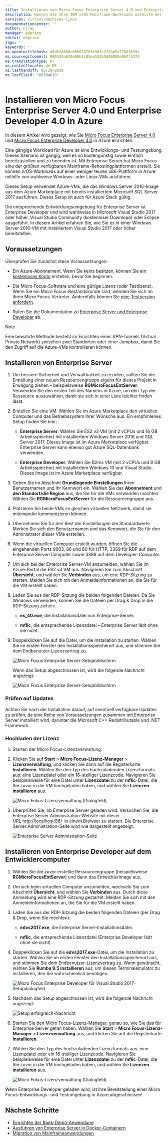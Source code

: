 ```yaml
---
title: Installieren von Micro Focus Enterprise Server 4.0 und Enterprise Developer 4.0 in Azure | Microsoft-Dokumentation
description: Hosten Sie Ihre IBM z/OS-Mainframe-Workloads mithilfe der Micro Focus-Entwicklungs- und Testumgebung neu auf virtuellen Azure-Computern (VMs).
services: virtual-machines-linux
documentationcenter: ''
author: njray
manager: edprice
editor: edprice
tags: ''
keywords: ''
ms.openlocfilehash: 45d6f8606c665d78783f987c2f2b49a77801639c
ms.sourcegitcommit: 009334a842d08b1c83ee183b5830092e067f4374
ms.translationtype: HT
ms.contentlocale: de-DE
ms.lasthandoff: 05/29/2019
ms.locfileid: "66304610"
---
```

# <a name="install-micro-focus-enterprise-server-40-and-enterprise-developer-40-on-azure"></a>Installieren von Micro Focus Enterprise Server 4.0 und Enterprise Developer 4.0 in Azure

In diesem Artikel wird gezeigt, wie Sie [Micro Focus Enterprise Server 4.0](https://www.microfocus.com/documentation/enterprise-developer/es30/) und [Micro Focus Enterprise Developer 4.0](https://www.microfocus.com/documentation/enterprise-developer/ed_30/) in Azure einrichten.

Eine gängige Workload für Azure ist eine Entwicklungs- und Testumgebung. Dieses Szenario ist gängig, weil es so kostengünstig sowie einfach bereitzustellen und zu beenden ist. Mit Enterprise Server hat Micro Focus eine der größten verfügbaren Mainframe-Rehostingplattformen erstellt. Sie können z/OS-Workloads auf einer weniger teuren x86-Plattform in Azure mithilfe von wahlweise Windows- oder Linux-VMs ausführen.

Dieses Setup verwendet Azure-VMs, die das Windows Server 2016-Image aus dem Azure Marketplace mit bereits installiertem Microsoft SQL Server 2017 ausführen. Dieses Setup ist auch für Azure Stack gültig.

Die entsprechende Entwicklungsumgebung für Enterprise Server ist Enterprise Developer und wird wahlweise in Microsoft Visual Studio 2017 oder höher, Visual Studio Community (kostenloser Download) oder Eclipse ausgeführt. In diesem Artikel erfahren Sie, wie Sie es in einer Windows Server 2016-VM mit installiertem Visual Studio 2017 oder höher bereitstellen.

## <a name="prerequisites"></a>Voraussetzungen

Überprüfen Sie zunächst diese Voraussetzungen:

- Ein Azure-Abonnement. Wenn Sie keins besitzen, können Sie ein [kostenloses Konto](https://azure.microsoft.com/free/?WT.mc_id=A261C142F) erstellen, bevor Sie beginnen.

- Die Micro Focus-Software und eine gültige Lizenz (oder Testlizenz). Wenn Sie ein Micro Focus-Bestandskunde sind, wenden Sie sich an Ihren Micro Focus-Vertreter. Andernfalls können Sie [eine Testversion anfordern](https://www.microfocus.com/products/enterprise-suite/enterprise-server/trial/).

- Rufen Sie die Dokumentation zu [Enterprise Server und Enterprise Developer](https://www.microfocus.com/documentation/enterprise-developer/#") ab.

> [!NOTE]
> Eine bewährte Methode besteht im Einrichten eines VPN-Tunnels (Virtual Private Network) zwischen zwei Standorten oder einer Jumpbox, damit Sie den Zugriff auf die Azure-VMs kontrollieren können.

## <a name="install-enterprise-server"></a>Installieren von Enterprise Server

1. Um bessere Sicherheit und Verwaltbarkeit zu erzielen, sollten Sie die Erstellung einer neuen Ressourcengruppe eigens für dieses Projekt in Erwägung ziehen – beispielsweise **RGMicroFocusEntServer**. Verwenden Sie den ersten Teil des Namens in Azure, um den Typ der Ressource auszuwählen, damit sie sich in einer Liste leichter finden lässt.

2. Erstellen Sie eine VM. Wählen Sie im Azure Marketplace den virtuellen Computer und das Betriebssystem Ihrer Wünsche aus. Ein empfohlenes Setup finden Sie hier:

    - **Enterprise Server**: Wählen Sie ES2 v3 VM (mit 2 vCPUs und 16 GB Arbeitsspeicher) mit installiertem Windows Server 2016 und SQL Server 2017. Dieses Image ist im Azure Marketplace verfügbar. Enterprise Server kann ebenso gut Azure SQL-Datenbank verwenden.

    - **Enterprise Developer**: Wählen Sie B2ms VM (mit 2 vCPUs und 8 GB Arbeitsspeicher) mit installiertem Windows 10 und Visual Studio. Dieses Image ist im Azure Marketplace verfügbar.

3. Geben Sie im Abschnitt **Grundlegende Einstellungen** Ihren Benutzernamen und Ihr Kennwort ein. Wählen Sie das **Abonnement** und **den Standort/die Region** aus, die Sie für die VMs verwenden möchten. Wählen Sie **RGMicroFocusEntServer** für die Ressourcengruppe aus.

4. Platzieren Sie beide VMs im gleichen virtuellen Netzwerk, damit sie miteinander kommunizieren können.

5. Übernehmen Sie für den Rest der Einstellungen die Standardwerte. Merken Sie sich den Benutzernamen und das Kennwort, die Sie für den Administrator dieser VMs erstellen.

6. Wenn die virtuellen Computer erstellt wurden, öffnen Sie die eingehenden Ports 9003, 86 und 80 für HTTP, 3389 für RDP auf dem Enterprise Server-Computer sowie 3389 auf dem Developer-Computer.

7. Um sich bei der Enterprise Server-VM anzumelden, wählen Sie im Azure-Portal die ES2 v3 VM aus. Navigieren Sie zum Abschnitt **Übersicht**, und wählen Sie **Verbinden** aus, um eine RDP-Sitzung zu starten. Melden Sie sich mit den Anmeldeinformationen an, die Sie für die VM erstellt haben.

8. Laden Sie aus der RDP-Sitzung die beiden folgenden Dateien. Da Sie Windows verwenden, können Sie die Dateien per Drag & Drop in die RDP-Sitzung ziehen:

    - **es\_40.exe**, die Installationsdatei von Enterprise-Server.

    - **mflic**, die entsprechende Lizenzdatei – Enterprise Server lädt ohne sie nicht.

9. Doppelklicken Sie auf die Datei, um die Installation zu starten. Wählen Sie im ersten Fenster den Installationsspeicherort aus, und stimmen Sie dem Endbenutzer-Lizenzvertrag zu.

     ![Micro Focus Enterprise Server-Setupbildschirm](media/01-enterprise-server.png)

     Wenn das Setup abgeschlossen ist, wird die folgende Nachricht angezeigt:

     ![Micro Focus Enterprise Server-Setupbildschirm](media/02-enterprise-server.png)

### <a name="check-for-updates"></a>Prüfen auf Updates

Achten Sie nach der Installation darauf, auf eventuell verfügbare Updates zu prüfen, da eine Reihe von Voraussetzungen zusammen mit Enterprise Server installiert wird, darunter die Microsoft C++ Redistributable und .NET Framework.

### <a name="upload-the-license"></a>Hochladen der Lizenz

1. Starten der Micro Focus-Lizenzverwaltung.

2. Klicken Sie auf **Start** \> **Micro Focus-Lizenz-Manager** \> **Lizenzverwaltung**, und klicken Sie dann auf die Registerkarte **Installieren**. Wählen Sie den Typ des hochzuladenden Lizenzformats aus: eine Lizenzdatei oder ein 16-stelliger Lizenzcode. Navigieren Sie beispielsweise für eine Datei unter **Lizenzdatei** zu der **mflic**-Datei, die Sie zuvor in die VM hochgeladen haben, und wählen Sie **Lizenzen installieren** aus.

     ![Micro Fokus-Lizenzverwaltung (Dialogfeld)](media/03-enterprise-server.png)

3. Überprüfen Sie, ob Enterprise Server geladen wird. Versuchen Sie, die Enterprise Server Administration-Website mit dieser URL <http://localhost:86/>  in einem Browser zu starten. Die Enterprise Server Administration-Seite wird wie dargestellt angezeigt.

     ![Enterprise Server Administration-Seite](media/04-enterprise-admin.png)

## <a name="install-enterprise-developer-on-the-developer-machine"></a>Installieren von Enterprise Developer auf dem Entwicklercomputer

1. Wählen Sie die zuvor erstellte Ressourcengruppe (beispielsweise **RGMicroFocusEntServer**) und dann das Entwicklerimage aus.

2. Um sich beim virtuellen Computer anzumelden, wechseln Sie zum Abschnitt **Übersicht**, und wählen Sie **Verbinden** aus. Durch diese Anmeldung wird eine RDP-Sitzung gestartet. Melden Sie sich mit den Anmeldeinformationen an, die Sie für die VM erstellt haben.

3. Laden Sie aus der RDP-Sitzung die beiden folgenden Dateien (per Drag & Drop, wenn Sie möchten):

    - **edvs2017.exe**, die Enterprise Server-Installationsdatei.

    - **mflic**, die entsprechende Lizenzdatei (Enterprise Developer lädt ohne sie nicht).

4. Doppelklicken Sie auf die **edvs2017.exe**-Datei, um die Installation zu starten. Wählen Sie im ersten Fenster den Installationsspeicherort aus, und stimmen Sie dem Endbenutzer-Lizenzvertrag zu. Wenn gewünscht, wählen Sie **Rumba 9.5 installieren** aus, um diesen Terminalemulator zu installieren, den Sie wahrscheinlich benötigen.

     ![Micro Focus Enterprise Developer für Visual Studio 2017-Setupdialogfeld](media/04-enterprise-server.png)

5. Nachdem das Setup abgeschlossen ist, wird die folgende Nachricht angezeigt:

     ![Setup erfolgreich-Nachricht](media/05-enterprise-server.png)

6. Starten Sie den Micro Focus-Lizenz-Manager, genau so, wie Sie das für Enterprise Server getan haben. Wählen Sie **Start** \> **Micro Focus-Lizenz-Manager** \> **Lizenzverwaltung** aus, und klicken Sie auf die Registerkarte **Installieren**.

7. Wählen Sie den Typ des hochzuladenden Lizenzformats aus: eine Lizenzdatei oder ein 16-stelliger Lizenzcode. Navigieren Sie beispielsweise für eine Datei unter **Lizenzdatei** zu der **mflic**-Datei, die Sie zuvor in die VM hochgeladen haben, und wählen Sie **Lizenzen installieren** aus.

     ![Micro Fokus-Lizenzverwaltung (Dialogfeld)](media/07-enterprise-server.png)

Wenn Enterprise Developer geladen wird, ist Ihre Bereitstellung einer Micro Focus-Entwicklungs- und Testumgebung in Azure abgeschlossen!

## <a name="next-steps"></a>Nächste Schritte

- [Einrichten der Bank-Demo-Anwendung](./demo.md)
- [Ausführen von Enterprise Server in Docker-Containern](./run-enterprise-server-container.md)
- [Migration von Mainframeanwendungen](/azure/architecture/cloud-adoption/infrastructure/mainframe-migration/application-strategies)
